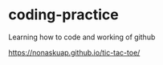 # coding-practice
Learning how to code and working of github

https://nonaskuap.github.io/tic-tac-toe/
